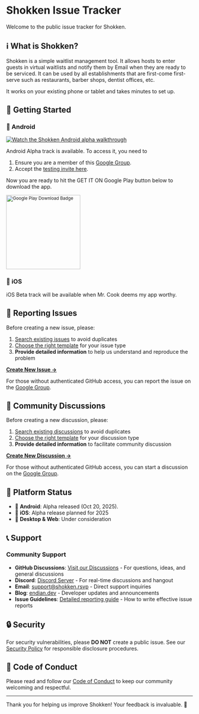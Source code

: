 # Shokken Issue Tracker

Welcome to the public issue tracker for Shokken.

## ℹ️ What is Shokken?

Shokken is a simple waitlist management tool. It allows hosts to enter guests in virtual waitlists and notify them by Email when they are ready to be serviced. It can be used by all establishments that are first-come first-serve such as restaurants, barber shops, dentist offices, etc.

It works on your existing phone or tablet and takes minutes to set up.

## 🚀 Getting Started

### 🤖 Android

[![Watch the Shokken Android alpha walkthrough](https://ytcards.demolab.com/?id=d1q48gEj7qk&title=Shokken+Android+Alpha+Walkthrough&lang=en&timestamp=0&background_color=0d1117&title_color=ffffff&subtitle_color=9ca3af&width=560)](https://www.youtube.com/watch?v=d1q48gEj7qk "Shokken Android Alpha Walkthrough")

Android Alpha track is available. To access it, you need to

1. Ensure you are a member of this [Google Group](https://groups.google.com/g/shokken-alpha-testers).
1. Accept the [testing invite here](https://play.google.com/apps/testing/dev.endian.shokken).

Now you are ready to hit the GET IT ON Google Play button below to download the app.

<sub><a href="https://play.google.com/store/apps/details?id=dev.endian.shokken"><img src="https://play.google.com/intl/en_us/badges/static/images/badges/en_badge_web_generic.png" alt="Google Play Download Badge" width="200"></a></sub>

### 🍎 iOS

iOS Beta track will be available when Mr. Cook deems my app worthy.

## 🐛 Reporting Issues

Before creating a new issue, please:
1. [Search existing issues](https://github.com/endian-dev/Shokken-Issues/issues) to avoid duplicates
2. [Choose the right template](https://github.com/endian-dev/Shokken-Issues/issues/new/choose) for your issue type
3. **Provide detailed information** to help us understand and reproduce the problem

[**Create New Issue →**](https://github.com/endian-dev/Shokken-Issues/issues/new/choose)

For those without authenticated GitHub access, you can report the issue on the [Google Group](https://groups.google.com/u/1/a/shokken.rsvp/g/shokken-alpha-testers).

## 💬 Community Discussions

Before creating a new discussion, please:
1. [Search existing discussions](https://github.com/endian-dev/Shokken-Issues/discussions) to avoid duplicates
2. [Choose the right template](https://github.com/endian-dev/Shokken-Issues/discussions/new/choose) for your discussion type
3. **Provide detailed information** to facilitate community discussion

[**Create New Discussion →**](https://github.com/endian-dev/Shokken-Issues/discussions/new/choose)

For those without authenticated GitHub access, you can start a discussion on the [Google Group](https://groups.google.com/u/1/a/shokken.rsvp/g/shokken-alpha-testers).

## 📱 Platform Status

- 🧪 **Android**: Alpha released (Oct 20, 2025).
- 🚧 **iOS**: Alpha release planned for 2025
- 🚧 **Desktop & Web**: Under consideration

## 📞 Support

### Community Support
- **GitHub Discussions**: [Visit our Discussions](https://github.com/endian-dev/Shokken-Issues/discussions) - For questions, ideas, and general discussions
- **Discord**: [Discord Server](https://discord.gg/TWZ7TgEFTW) - For real-time discussions and hangout
- **Email**: [support@shokken.rsvp](mailto:support@shokken.rsvp) - Direct support inquiries
- **Blog**: [endian.dev](https://endian.dev) - Developer updates and announcements
- **Issue Guidelines**: [Detailed reporting guide](docs/ISSUE_GUIDELINES.md) - How to write effective issue reports

## 🔒 Security

For security vulnerabilities, please **DO NOT** create a public issue. See our [Security Policy](SECURITY.md) for responsible disclosure procedures.

## 📜 Code of Conduct

Please read and follow our [Code of Conduct](CODE_OF_CONDUCT.md) to keep our community welcoming and respectful.

---

Thank you for helping us improve Shokken! Your feedback is invaluable. 💙
